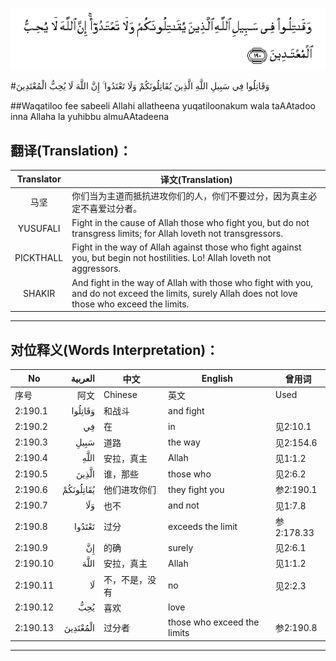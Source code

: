 ![002:190](images/002_190.gif)

#وَقَاتِلُوا فِي سَبِيلِ اللَّهِ الَّذِينَ يُقَاتِلُونَكُمْ وَلَا تَعْتَدُوا ۚ إِنَّ اللَّهَ لَا يُحِبُّ الْمُعْتَدِينَ 

##Waqatiloo fee sabeeli Allahi allatheena yuqatiloonakum wala taAAtadoo inna Allaha la yuhibbu almuAAtadeena 

## 翻译(Translation)：

| Translator | 译文(Translation)                                            |
| :--------: | ------------------------------------------------------------ |
|    马坚    | 你们当为主道而抵抗进攻你们的人，你们不要过分，因为真主必定不喜爱过分者。 |
|  YUSUFALI  | Fight in the cause of Allah those who fight you, but do not transgress limits; for Allah loveth not transgressors. |
| PICKTHALL  | Fight in the way of Allah against those who fight against you, but begin not hostilities. Lo! Allah loveth not aggressors. |
|   SHAKIR   | And fight in the way of Allah with those who fight with you, and do not exceed the limits, surely Allah does not love those who exceed the limits. |

---

## 对位释义(Words Interpretation)：

| No   | العربية | 中文    | English | 曾用词 |
| ---- | ------: | ------- | ------- | ------ |
| 序号 |    阿文 | Chinese | 英文    | Used   |
| 2:190.1  | وَقَاتِلُوا   | 和战斗         | and fight                   |            |
| 2:190.2  | فِي        | 在             | in                          | 见2:10.1   |
| 2:190.3  | سَبِيلِ      | 道路           | the way                     | 见2:154.6  |
| 2:190.4  | اللَّهِ      | 安拉，真主     | Allah                       | 见1:1.2    |
| 2:190.5  | الَّذِينَ     | 谁，那些       | those who                   | 见2:6.2    |
| 2:190.6  | يُقَاتِلُونَكُمْ | 他们进攻你们   | they fight you              | 参2:190.1  |
| 2:190.7  | وَلَا       | 也不           | and not                     | 见1:7.8    |
| 2:190.8  | تَعْتَدُوا    | 过分           | exceeds the limit           | 参2:178.33 |
| 2:190.9  | إِنَّ        | 的确           | surely                      | 见2:6.1    |
| 2:190.10 | اللَّهَ      | 安拉，真主     | Allah                       | 见1:1.2    |
| 2:190.11 | لَا        | 不，不是，没有 | no                          | 见2:2.3    |
| 2:190.12 | يُحِبُّ       | 喜欢           | love                        |            |
| 2:190.13 | الْمُعْتَدِينَ  | 过分者         | those who exceed the limits | 参2:190.8  |

---

